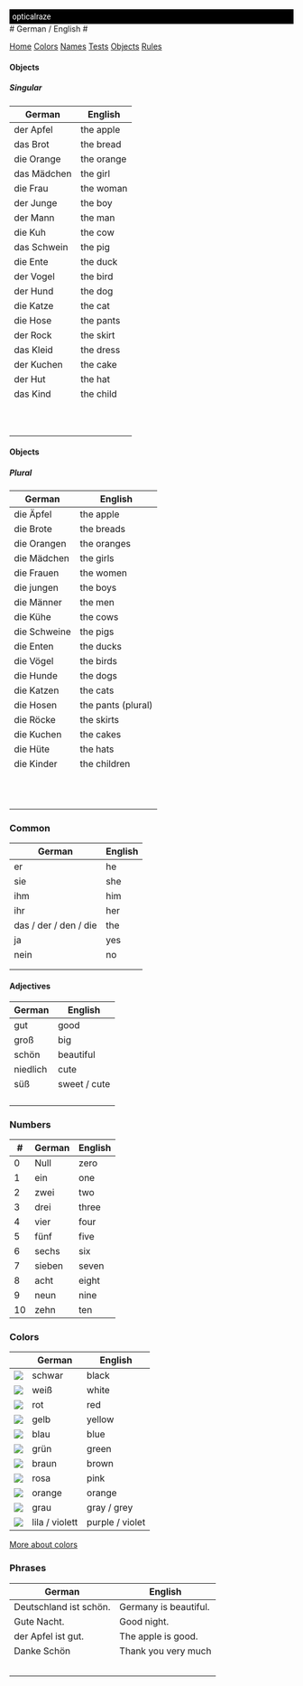 <head>
  <title>German | Optical Raze</title>
</head>
<style>
  .topbar {
  background-color: black;
  padding: 5px;
  }
  .topbar a {
    color: white;
    text-decoration: none;
    font-family: 'Roboto', sans-serif;
  }
  .topbar a:hover {
    color: #F2F1EF;
    text-decoration: underline;
  }
</style>
<!-- Topbar -->
<div class="topbar">
  <a href="http://opticalraze.com">opticalraze</a>
</div>
# German / English #

[Home](https://opticalraze.github.io/german/) [Colors](colors) [Names](names) [Tests](tests) [Objects](objects) [Rules](rules) 

#### Objects #### 

##### Singular

| German      | English    |
| ----------- | ---------- |
| der Apfel   | the apple  |
| das Brot    | the bread  |
| die Orange  | the orange |
| das Mädchen | the girl   |
| die Frau    | the woman  |
| der Junge   | the boy    |
| der Mann    | the man    |
| die Kuh     | the cow    |
| das Schwein | the pig    |
| die Ente    | the duck   |
| der Vogel   | the bird   |
| der Hund    | the dog    |
| die Katze   | the cat    |
| die Hose    | the pants  |
| der Rock    | the skirt  |
| das Kleid   | the dress  |
| der Kuchen  | the cake   |
| der Hut     | the hat    |
| das Kind    | the child  |
|             |            |
|             |            |
|             |            |
|             |            |
|             |            |
|             |            |
|             |            |
|             |            |
|             |            |
|             |            |

#### Objects

##### Plural

| German       | English            |
| ------------ | ------------------ |
| die Äpfel    | the apple          |
| die Brote    | the breads         |
| die Orangen  | the oranges        |
| die Mädchen  | the girls          |
| die Frauen   | the women          |
| die jungen   | the boys           |
| die Männer   | the men            |
| die Kühe     | the cows           |
| die Schweine | the pigs           |
| die Enten    | the ducks          |
| die Vögel    | the birds          |
| die Hunde    | the dogs           |
| die Katzen   | the cats           |
| die Hosen    | the pants (plural) |
| die Röcke    | the skirts         |
| die Kuchen   | the cakes          |
| die Hüte     | the hats           |
| die Kinder   | the children       |
|              |                    |
|              |                    |
|              |                    |
|              |                    |
|              |                    |
|              |                    |
|              |                    |
|              |                    |
|              |                    |
|              |                    |
|              |                    |

### Common ###

| German                | English |
| --------------------- | ------- |
| er                    | he      |
| sie                   | she     |
| ihm                   | him     |
| ihr                   | her     |
| das / der / den / die | the     |
| ja                    | yes     |
| nein                  | no      |
|                       |         |
|                       |         |



#### Adjectives ####

| German   | English      |
| -------- | ------------ |
| gut      | good         |
| groß     | big          |
| schön    | beautiful    |
| niedlich | cute         |
| süß      | sweet / cute |
|          |              |
|          |              |
|          |              |
|          |              |

### Numbers

| #    | German | English |
| ---- | ------ | ------- |
| 0    | Null   | zero    |
| 1    | ein    | one     |
| 2    | zwei   | two     |
| 3    | drei   | three   |
| 4    | vier   | four    |
| 5    | fünf   | five    |
| 6    | sechs  | six     |
| 7    | sieben | seven   |
| 8    | acht   | eight   |
| 9    | neun   | nine    |
| 10   | zehn   | ten     |

### Colors ###

|                                                              | German         | English         |
| ------------------------------------------------------------ | -------------- | --------------- |
| ![](https://www.omniglot.com/images/bullets/bullet_black.gif) | schwar         | black           |
| ![](https://www.omniglot.com/images/bullets/bullet_white.gif) | weiß           | white           |
| ![](https://www.omniglot.com/images/bullets/bullet_red.gif)  | rot            | red             |
| ![](https://www.omniglot.com/images/bullets/bullet_yellow.gif) | gelb           | yellow          |
| ![](https://www.omniglot.com/images/bullets/bullet_blue.gif) | blau           | blue            |
| ![](https://www.omniglot.com/images/bullets/bullet_green.gif) | grün           | green           |
| ![](https://www.omniglot.com/images/bullets/bullet_brown.gif) | braun          | brown           |
| ![](https://www.omniglot.com/images/bullets/bullet_pink.gif) | rosa           | pink            |
| ![](https://www.omniglot.com/images/bullets/bullet_orange.gif) | orange         | orange          |
| ![](https://www.omniglot.com/images/bullets/bullet_grey.gif) | grau           | gray / grey     |
| ![](https://www.omniglot.com/images/bullets/bullet_purple.gif) | lila / violett | purple / violet |

[More about colors](/colors)

### Phrases ###

| German                 | English               |
| ---------------------- | --------------------- |
| Deutschland ist schön. | Germany is beautiful. |
| Gute Nacht.            | Good night.           |
| der Apfel ist gut.     | The apple is good.    |
| Danke Schön            | Thank you very much   |
|                        |                       |
|                        |                       |
|                        |                       |
|                        |                       |
|                        |                       |

